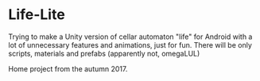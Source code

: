 # Life-Lite
Trying to make a Unity version of cellar automaton "life" for Android with a lot of unnecessary features and animations, just for fun. There will be only scripts, materials and prefabs (apparently not, omegaLUL)

Home project from the autumn 2017.
